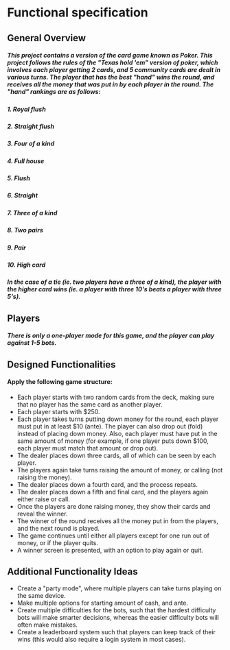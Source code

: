 # Functional specification
## General Overview
##### This project contains a version of the card game known as Poker. This project follows the rules of the "Texas hold 'em" version of poker, which involves each player getting 2 cards, and 5 community cards are dealt in various turns. The player that has the best "hand" wins the round, and receives all the money that was put in by each player in the round. The "hand" rankings are as follows:
##### 1. Royal flush
##### 2. Straight flush
##### 3. Four of a kind
##### 4. Full house
##### 5. Flush
##### 6. Straight
##### 7. Three of a kind
##### 8. Two pairs
##### 9. Pair
##### 10. High card
##### In the case of a tie (ie. two players have a three of a kind), the player with the higher card wins (ie. a player with three 10's beats a player with three 5's).

## Players
##### There is only a one-player mode for this game, and the player can play against 1-5 bots.

## Designed Functionalities
#### Apply the following game structure:
* Each player starts with two random cards from the deck, making sure that no player has the same card as another player.
* Each player starts with $250. 
* Each player takes turns putting down money for the round, each player must put in at least $10 (ante). The player can also drop out (fold) instead of placing down money. Also, each player must have put in the same amount of money (for example, if one player puts down $100, each player must match that amount or drop out). 
* The dealer places down three cards, all of which can be seen by each player.
* The players again take turns raising the amount of money, or calling (not raising the money).
* The dealer places down a fourth card, and the process repeats.
* The dealer places down a fifth and final card, and the players again either raise or call.
* Once the players are done raising money, they show their cards and reveal the winner.
* The winner of the round receives all the money put in from the players, and the next round is played.
* The game continues until either all players except for one run out of money, or if the player quits.
* A winner screen is presented, with an option to play again or quit.

## Additional Functionality Ideas
* Create a "party mode", where multiple players can take turns playing on the same device.
* Make multiple options for starting amount of cash, and ante.
* Create multiple difficulties for the bots, such that the hardest difficulty bots will make smarter decisions, whereas the easier difficulty bots will often make mistakes.
* Create a leaderboard system such that players can keep track of their wins (this would also require a login system in most cases). 
